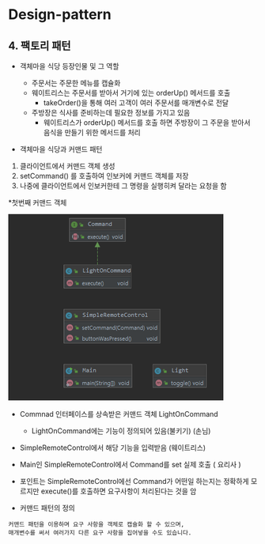 # Design-pattern

## 4. 팩토리 패턴

* 객체마을 식당 등장인물 및 그 역할
    - 주문서는 주문한 메뉴를 캡슐화
    - 웨이트리스는 주문서를 받아서 거기에 있는 orderUp() 메서드를 호출
        - takeOrder()을 통해 여러 고객이 여러 주문서를 매개변수로 전달
    - 주방장은 식사를 준비하는데 필요한 정보를 가지고 있음
        * 웨이트리스가 orderUp() 메서드를 호출 하면 주방장이 그 주문을 받아서 음식을 만들기 위한 메서드를 처리
        
    

* 객체마을 식당과 커맨드 패턴

1. 클라이언트에서 커맨드 객체 생성
2. setCommand() 를 호출하여 인보커에 커맨드 객체를 저장
3. 나중에 클라이언트에서 인보커한테 그 명령을 실행히켜 달라는 요청을 함


*첫번째 커맨드 객체

![첫번째 다이어그램](img/Commanddiagram.PNG)
* Commnad 인터페이스를 상속받은 커맨드 객체 LightOnCommand
    * LightOnCommand에는 기능이 정의되어 있음(불키기) (손님)
* SimpleRemoteControl에서 해당 기능을 입력받음 (웨이트리스)
* Main인 SimpleRemoteControl에서 Command를 set 실제 호출 ( 요리사 )
* 포인트는 SimpleRemoteControl에선 Command가 어떤일 하는지는 정확하게 모르지만 execute()를 호출하면
요구사항이 처리된다는 것을 암


* 커맨드 패턴의 정의
```text
커맨드 패턴을 이용하며 요구 사항을 객체로 캡슐화 할 수 있으며, 
매개변수를 써서 여러가지 다른 요구 사항을 집어넣을 수도 있습니다. 
```

